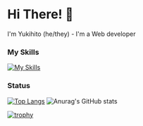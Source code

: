 # Hi There! 👋

I'm Yukihito (he/they) - I'm a Web developer

### My Skills
[![My Skills](https://skillicons.dev/icons?i=ruby,js,dart,vue,py,java,cs,rails,nodejs,flutter,mysql,linux,aws,docker,unity)](https://skillicons.dev)

### Status
[![Top Langs](https://github-readme-stats.vercel.app/api/top-langs/?username=Yukihito-Nakaya&layout=donut)](https://github.com/anuraghazra/github-readme-stats)
![Anurag's GitHub stats](https://github-readme-stats.vercel.app/api?username=Yukihito-Nakaya&show_icons=true&theme=transparent)

[![trophy](https://github-profile-trophy.vercel.app/?username=Yukihito-Nakaya)](https://github.com/ryo-ma/github-profile-trophy)


<!---
Yukihito-Nakaya/Yukihito-Nakaya is a ✨ special ✨ repository because its `README.md` (this file) appears on your GitHub profile.
You can click the Preview link to take a look at your changes.
--->
